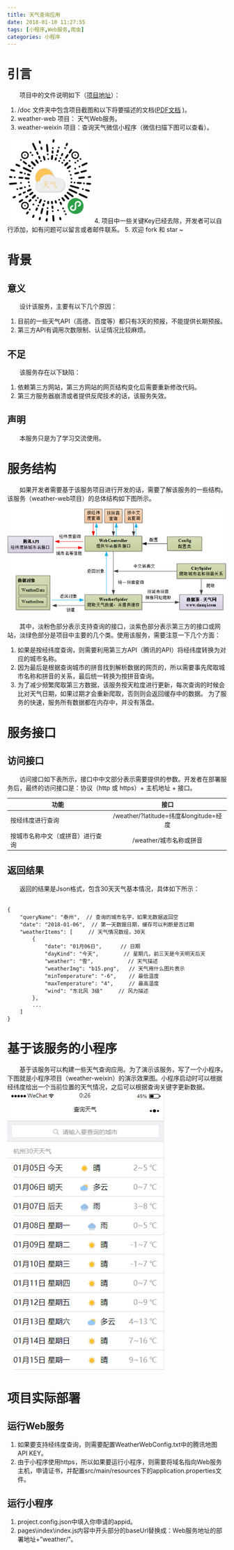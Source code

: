 ```yaml
---
title: 天气查询应用
date: 2018-01-10 11:27:55
tags: [小程序,Web服务,爬虫] 
categories: 小程序
---
```

# 引言
&emsp;&emsp;项目中的文件说明如下（<a href="https://github.com/mindawei/weather">项目地址</a>）：
1. /doc 文件夹中包含项目截图和以下将要描述的文档(<a href="https://github.com/mindawei/weather/blob/master/doc/%E5%A4%A9%E6%B0%94%E6%9C%8D%E5%8A%A1%E8%AF%B4%E6%98%8E%E6%96%87%E6%A1%A3.pdf">PDF文档</a> )。
2. weather-web 项目： 天气Web服务。 
3. weather-weixin 项目：查询天气微信小程序（微信扫描下图可以查看）。
<img src="/images/00002/weahter-weixin.jpg" width="196px" height="196px">
4. 项目中一些关键Key已经去除，开发者可以自行添加，如有问题可以留言或者邮件联系。
5. 欢迎 fork 和 star ~

<!-- more -->

# 背景
## 意义
&emsp;&emsp;设计该服务，主要有以下几个原因：
1. 目前的一些天气API（高德、百度等）都只有3天的预报，不能提供长期预报。
2. 第三方API有调用次数限制、认证情况比较麻烦。

## 不足
&emsp;&emsp;该服务存在以下缺陷：
1. 依赖第三方网站，第三方网站的网页结构变化后需要重新修改代码。
2. 第三方服务器崩溃或者提供反爬技术的话，该服务失效。

## 声明
&emsp;&emsp;本服务只是为了学习交流使用。

# 服务结构
&emsp;&emsp;如果开发者需要基于该服务项目进行开发的话，需要了解该服务的一些结构。该服务（weather-web项目）的总体结构如下图所示。<br>

![服务总体结构](/images/00002/frame.png)

&emsp;&emsp;其中，淡粉色部分表示支持查询的接口，淡紫色部分表示第三方的接口或网站，淡绿色部分是项目中主要的几个类。使用该服务，需要注意一下几个方面：
1. 如果是按经纬度查询，则需要利用第三方API（腾讯的API）将经纬度转换为对应的城市名称。
2. 因为最后是根据查询城市的拼音找到解析数据的网页的，所以需要事先爬取城市名称和拼音的关系，最后统一转换为按拼音查询。
3. 为了减少频繁爬取第三方数据，该服务按天粒度进行更新，每次查询的时候会比对天气日期，如果过期才会重新爬取，否则则会返回缓存中的数据。
为了服务的快速，服务所有数据都在内存中，并没有落盘。

# 服务接口

## 访问接口
&emsp;&emsp;访问接口如下表所示，接口中中文部分表示需要提供的参数。开发者在部署服务后，最终的访问接口是：协议（http 或 https）+ 主机地址 + 接口。<br>

| 功能        | 接口          | 
| ------------- |:-------------:| 
| 按经纬度进行查询      | /weather/?latitude=纬度&longitude=经度 |
| 按城市名称中文（或拼音）进行查询      | /weather/城市名称或拼音 |
	
## 返回结果
&emsp;&emsp;返回的结果是Json格式，包含30天天气基本情况，具体如下所示：
<pre><code>
{
    "queryName": "泰州",  // 查询的城市名字，如果无数据返回空
    "date": "2018-01-06",  // 第一天数据日期，缓存可以判断是否过期
    "weatherItems": [     // 天气情况数组，30天
        {
            "date": "01月06日",      // 日期
            "dayKind": "今天",        // 星期几，前三天是今天明天后天 
            "weather": "雪",           // 天气描述
            "weatherImg": "b15.png",   // 天气用什么图片表示
            "minTemperature": "-6",    // 最低温度 
            "maxTemperature": "4",     // 最高温度
            "wind": "东北风 3级"     // 风力描述
        },
        ...
    ]
}
</code></pre>

# 基于该服务的小程序
&emsp;&emsp;基于该服务可以构建一些天气查询应用。为了演示该服务，写了一个小程序。下图就是小程序项目（weather-weixin）的演示效果图。小程序启动时可以根据经纬度给出一个当前位置的天气情况，之后可以根据查询关键字更新数据。<br>
![查询天气小程序](/images/00002/demo.png)

# 项目实际部署

## 运行Web服务
1. 如果要支持经纬度查询，则需要配置WeatherWebConfig.txt中的腾讯地图API KEY。
2. 由于小程序使用https，所以如果要运行小程序，则需要将域名指向Web服务主机，申请证书，并配置src/main/resources下的application.properties文件。

## 运行小程序
1. project.config.json中填入你申请的appid。
2. pages\index\index.js内容中开头部分的baseUrl替换成：Web服务地址的部署地址+”weather/”。
